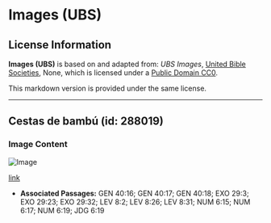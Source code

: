 # Images (UBS)

## License Information

**Images (UBS)** is based on and adapted from: _UBS Images_, [United Bible Societies](https://unitedbiblesocieties.org/), None, which is licensed under a [Public Domain CC0](https://creativecommons.org/public-domain/cc0/).

This markdown version is provided under the same license.



--------------------------------

## Cestas de bambú (id: 288019)

### Image Content

![Image](https://cdn.aquifer.bible/aquifer-content/resources/Media/WEB-0060_bamboo_baskets.jpg)

[link](https://cdn.aquifer.bible/aquifer-content/resources/Media/WEB-0060_bamboo_baskets.jpg)

* **Associated Passages:** GEN 40:16; GEN 40:17; GEN 40:18; EXO 29:3; EXO 29:23; EXO 29:32; LEV 8:2; LEV 8:26; LEV 8:31; NUM 6:15; NUM 6:17; NUM 6:19; JDG 6:19

